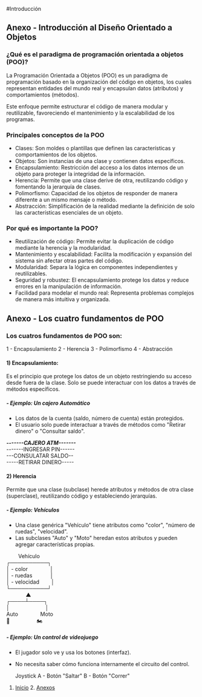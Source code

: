 #Introducción

## Anexo - Introducción al Diseño Orientado a Objetos

### ¿Qué es el paradigma de programación orientada a objetos (POO)?
La Programación Orientada a Objetos (POO) es un paradigma de programación basado en la organización del código en objetos, los cuales representan entidades del mundo real y encapsulan datos (atributos) y comportamientos (métodos).

Este enfoque permite estructurar el código de manera modular y reutilizable, favoreciendo el mantenimiento y la escalabilidad de los programas.

### Principales conceptos de la POO
- Clases: Son moldes o plantillas que definen las características y comportamientos de los objetos.
- Objetos: Son instancias de una clase y contienen datos específicos.
- Encapsulamiento: Restricción del acceso a los datos internos de un objeto para proteger la integridad de la información.
- Herencia: Permite que una clase derive de otra, reutilizando código y fomentando la jerarquía de clases.
- Polimorfismo: Capacidad de los objetos de responder de manera diferente a un mismo mensaje o método.
- Abstracción: Simplificación de la realidad mediante la definición de solo las características esenciales de un objeto.

### Por qué es importante la POO?
- Reutilización de código: Permite evitar la duplicación de código mediante la herencia y la modularidad.
- Mantenimiento y escalabilidad: Facilita la modificación y expansión del sistema sin afectar otras partes del código.
- Modularidad: Separa la lógica en componentes independientes y reutilizables.
- Seguridad y robustez: El encapsulamiento protege los datos y reduce errores en la manipulación de información.
- Facilidad para modelar el mundo real: Representa problemas complejos de manera más intuitiva y organizada.


## Anexo - Los cuatro fundamentos de POO
### Los cuatros fundamentos de POO son:
  1 - Encapsulamiento
  2 - Herencia
  3 - Polimorfismo
  4 - Abstracción

#### 1) Encapsulamiento:
Es el principio que protege los datos de un objeto restringiendo su acceso desde fuera de la clase. Solo se puede interactuar con los datos a través de métodos específicos.

##### - Ejemplo: Un cajero Automático
  - Los datos de la cuenta (saldo, número de cuenta) están protegidos.
  - El usuario solo puede interactuar a través de métodos como "Retirar dinero" o "Consultar saldo".

***-------CAJERO ATM-------***<br>
-------INGRESAR PIN------<br>
---CONSULATAR SALDO--<br>
-----RETIRAR DINERO-----<br>

#### 2) Herencia
Permite que una clase (subclase) herede atributos y métodos de otra clase (superclase), reutilizando código y estableciendo jerarquías.

##### - Ejemplo: Vehículos
  - Una clase genérica "Vehículo" tiene atributos como "color", "número de ruedas", "velocidad".
  - Las subclases "Auto" y "Moto" heredan estos atributos y pueden agregar características propias.

 &nbsp;&nbsp;&nbsp;&nbsp;&nbsp;&nbsp;&nbsp;&nbsp;Vehículo<br>
  ┌──────────┐<br>
  │ - color&nbsp;&nbsp;&nbsp;&nbsp;&nbsp;&nbsp;&nbsp;&nbsp;&nbsp;&nbsp;&nbsp;&nbsp;&nbsp;&nbsp;&nbsp;│<br>
  │ - ruedas&nbsp;&nbsp;&nbsp;&nbsp;&nbsp;&nbsp;&nbsp;&nbsp;&nbsp;&nbsp;&nbsp;&nbsp;│<br>
  │ - velocidad&nbsp;&nbsp;&nbsp;&nbsp;&nbsp;&nbsp;&nbsp;&nbsp;│<br>
  └──────────┘<br>
  &nbsp;&nbsp;&nbsp;&nbsp;&nbsp;&nbsp;&nbsp;&nbsp;&nbsp;&nbsp;&nbsp;&nbsp;&nbsp;▲<br>
   ┌────┴────┐<br>
   │&nbsp;&nbsp;&nbsp;&nbsp;&nbsp;&nbsp;&nbsp;&nbsp;&nbsp;&nbsp;&nbsp;&nbsp;&nbsp;&nbsp;&nbsp;&nbsp;&nbsp;&nbsp;&nbsp;&nbsp;&nbsp;&nbsp;&nbsp;&nbsp;│<br>
  Auto&nbsp;&nbsp;&nbsp;&nbsp;&nbsp;&nbsp;&nbsp;&nbsp;&nbsp;&nbsp;&nbsp;&nbsp;&nbsp;&nbsp;&nbsp;Moto<br>
  🚗&nbsp;&nbsp;&nbsp;&nbsp;&nbsp;&nbsp;&nbsp;&nbsp;&nbsp;&nbsp;&nbsp;&nbsp;&nbsp;&nbsp;&nbsp;&nbsp;&nbsp;&nbsp;🏍️<br>

##### - Ejemplo: Un control de videojuego
  - El jugador solo ve y usa los botones (interfaz).
  - No necesita saber cómo funciona internamente el circuito del control.




       Joystick
  A - Botón "Saltar"
  B - Botón "Correr"





  




1. [Inicio](README.md) 2. [Anexos](anexos.md)
